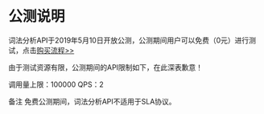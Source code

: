 # 公测说明

词法分析API于2019年5月10日开放公测，公测期间用户可以免费（0元）进行测试，点击[购买流程>>](../Pricing/Purchase-Process.md)

由于测试资源有限，公测期间的API限制如下，在此深表歉意！

调用量上限：100000
QPS：2

备注
免费公测期间，词法分析API不适用于SLA协议。


